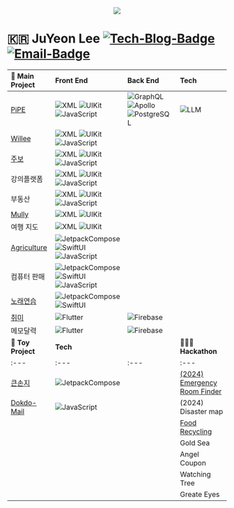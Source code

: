 <div id="header" align="center">
  <img src="https://i.pinimg.com/originals/97/87/77/978777f3dbbe42ed7be1b3c09912ca6c.gif"/>
</div>

[Tech-Blog_URL]: https://cavss-study.tistory.com/
[Email_URL]: mailto:redpond2@naver.com

[Tech-Blog-Badge]: https://img.shields.io/badge/-Tech_Blog-ffffff.svg?style=for-the-badge&logo=Tistory&color=black
[Email-Badge]: https://img.shields.io/badge/-Gmail-ffffff.svg?style=for-the-badge&logo=Gmail&color=black

<!-- native ( Android ) -->
[XML]: https://img.shields.io/badge/-XML-02569B.svg?style=flat&logo=android&color=black
[JetpackCompose]: https://img.shields.io/badge/-Compose-3DDC84.svg?style=flat&logo=android&color=black
[Kotlin]: https://img.shields.io/badge/-Kotlin-000000.svg?style=flat&logo=kotlin&color=7F52FF&logoColor=white

<!-- native ( iOS ) -->
[UIKit]: https://img.shields.io/badge/-UIKit-02569B.svg?style=flat&logo=swift&color=black
[SwiftUI]: https://img.shields.io/badge/-SwiftUI-3DDC84.svg?style=flat&logo=swift&color=black

[Flutter]: https://img.shields.io/badge/-Flutter-02569B.svg?style=flat&logo=flutter&logoColor=white

[JavaScript]: https://img.shields.io/badge/-Javascript-1572B6.svg?style=flat&logo=javascript&color=black

<!-- Server ( API ) -->
[GraphQL]: https://img.shields.io/badge/-GraphQL-E10098.svg?style=flat&logo=GraphQL&logoColor=white
[Apollo]: https://img.shields.io/badge/-Apollo-311C87.svg?style=flat&logo=ApolloGraphQL&logoColor=white
[PostgreSQL]: https://img.shields.io/badge/-PostgreSQL-4169E1.svg?style=flat&logo=PostgreSQL&logoColor=white

<!-- Server ( Cloud ) -->
[Firebase]: https://img.shields.io/badge/-Firebase-FFCA28.svg?style=flat&logo=firebase&logoColor=white
[Supabase]: https://img.shields.io/badge/-Supabase-3FCF8E.svg?style=flat&logo=supabase&logoColor=white

<!-- AI -->
[LLM]: https://img.shields.io/badge/-🦜🔗_LLM-FFFFFF.svg?style=flat&logoColor=white

<!-- Main 레파지토리 url -->
[PiPE_URL]: https://github.com/Lee-JuYeon/PIPE
[ToriTori_URL]: https://github.com/Lee-JuYeon/Agriculture
[Mully_URL]: https://github.com/Lee-JuYeon/AR_Travel
[갓생_URL]: https://github.com/Lee-JuYeon/Habbit
[LessonDiary_URL]: https://github.com/Lee-JuYeon/LessonDiary
[Willee_URL]: https://github.com/Lee-JuYeon/MEYOU
[교회주보_URL]: https://github.com/Lee-JuYeon/HealthManager
<!-- Toy 레파지토리 url -->
[큰손지_URL]: https://github.com/Lee-JuYeon/MyGrandMum
[Dokdo-Mail_URL]: https://github.com/Lee-JuYeon/Dokdo_Mail

<!-- Hackathon 레파지토리 url -->
[Emergency Room Finder_URL]: https://github.com/Lee-JuYeon/HospitalFinder
[Food Recycling_URL]: https://github.com/Lee-JuYeon/FoodCycling
# 🇰🇷 JuYeon Lee [![Tech-Blog-Badge]][Tech-Blog_URL] [![Email-Badge]][Email_URL]


**🦄 Main Project**|**Front End**|**Back End**|**Tech**|
:---|:---|:---|:---|
[PiPE][PiPE_URL]|![XML] ![UIKit] ![JavaScript]|![GraphQL] ![Apollo] ![PostgreSQL]|![LLM]|
[Willee][Willee_URL]|![XML] ![UIKit] ![JavaScript]|||
[주보][교회주보_URL]|![XML] ![UIKit] ![JavaScript]|||
강의플랫폼|![XML] ![UIKit] ![JavaScript]|||
부동산|![XML] ![UIKit] ![JavaScript]|||
[Mully][Mully_URL]|![XML] ![UIKit]|||
여행 지도|![XML] ![UIKit]|||
[Agriculture][ToriTori_URL]|![JetpackCompose] ![SwiftUI] ![JavaScript]|||
컴퓨터 판매|![JetpackCompose] ![SwiftUI] ![JavaScript]|||
[노래연습][LessonDiary_URL]|![JetpackCompose] ![SwiftUI]|||
[취미][갓생_URL]|![Flutter]|![Firebase]||
메모달력|![Flutter]|![Firebase]||
**🧸 Toy Project**|**Tech**||**👨🏻‍💻 Hackathon**|**Organizer**|
:---|:---|:---|:---|:---|
[큰손지][큰손지_URL]|![JetpackCompose]||[(2024) Emergency Room Finder][Emergency Room Finder_URL]|🇰🇷 디지털 사회혁신|
[Dokdo-Mail][Dokdo-Mail_URL]|![JavaScript]||(2024) Disaster map|🇰🇷 K-PaaS|
||||[Food Recycling][Food Recycling_URL]||
||||Gold Sea||
||||Angel Coupon||
||||Watching Tree||
||||Greate Eyes||






